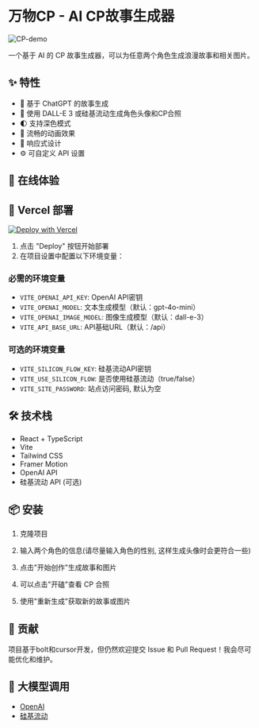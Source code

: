 # 万物CP - AI CP故事生成器

![CP-demo](https://github.com/user-attachments/assets/fef667de-f2da-431c-b4e9-5888da08a0b2)


一个基于 AI 的 CP 故事生成器，可以为任意两个角色生成浪漫故事和相关图片。

## ✨ 特性

- 🤖 基于 ChatGPT 的故事生成
- 🎨 使用 DALL-E 3 或硅基流动生成角色头像和CP合照
- 🌓 支持深色模式
- 💫 流畅的动画效果
- 📱 响应式设计
- ⚙️ 可自定义 API 设置

## 🚀 在线体验

## 🚀 Vercel 部署

[![Deploy with Vercel](https://vercel.com/button)](https://vercel.com/new/clone?repository-url=https://github.com/Annalasu/Everything-CP)

1. 点击 "Deploy" 按钮开始部署
2. 在项目设置中配置以下环境变量：

### 必需的环境变量
- `VITE_OPENAI_API_KEY`: OpenAI API密钥
- `VITE_OPENAI_MODEL`: 文本生成模型（默认：gpt-4o-mini）
- `VITE_OPENAI_IMAGE_MODEL`: 图像生成模型（默认：dall-e-3）
- `VITE_API_BASE_URL`: API基础URL（默认：/api）

### 可选的环境变量
- `VITE_SILICON_FLOW_KEY`: 硅基流动API密钥
- `VITE_USE_SILICON_FLOW`: 是否使用硅基流动（true/false）
- `VITE_SITE_PASSWORD`: 站点访问密码, 默认为空

## 🛠️ 技术栈

- React + TypeScript
- Vite
- Tailwind CSS
- Framer Motion
- OpenAI API
- 硅基流动 API (可选)

## 📦 安装

1. 克隆项目

2. 输入两个角色的信息(请尽量输入角色的性别, 这样生成头像时会更符合一些)
3. 点击"开始创作"生成故事和图片
4. 可以点击"开磕"查看 CP 合照
5. 使用"重新生成"获取新的故事或图片

## 🤝 贡献

项目基于bolt和cursor开发，但仍然欢迎提交 Issue 和 Pull Request！我会尽可能优化和维护。

## 🙏 大模型调用

- [OpenAI](https://openai.com/)
- [硅基流动](https://siliconflow.cn/)
